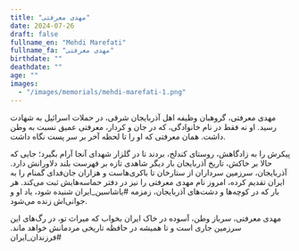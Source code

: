 ```yaml
---
title: "مهدی معرفتی"
date: 2024-07-26
draft: false
fullname_en: "Mehdi Marefati"
fullname_fa: "مهدی معرفتی"
birthdate: ""
deathdate: ""
age: ""
images:
  - "/images/memorials/mehdi-marefati-1.png"
---
```


مهدی معرفتی، گروهبان وظیفه اهل آذربایجان شرقی، در حملات اسرائیل به شهادت رسید. او نه فقط در نام خانوادگی، که در جان و کردار، معرفتی عمیق نسبت به وطن داشت. همان معرفتی که او را تا لحظه آخر بر سر پست نگاه داشت.

پیکرش را به زادگاهش، روستای کندلج، بردند تا در گلزار شهدای آنجا آرام بگیرد؛ جایی که حالا بر خاکش، تاریخ آذربایجان بار دیگر شاهدی تازه بر فهرست بلند دلاورانش دارد.
آذربایجان، سرزمین سرداران از ستارخان تا باکری‌هاست و هزاران جان‌فدای گمنام را به ایران تقدیم کرده، امروز نام مهدی معرفتی را نیز در دفتر حماسه‌هایش ثبت می‌کند.
هر بار که در کوچه‌ها و دشت‌های آذربایجان، زمزمه #یاشاسین_ایران شنیده شود، یاد او و جوانی‌اش زنده می‌شود.

مهدی معرفتی، سرباز وطن، آسوده در خاک ایران بخواب که میراث تو، در رگ‌های این سرزمین جاری است و تا همیشه در حافظه تاریخی مردمانش خواهد ماند.
#فرزندان_ایران